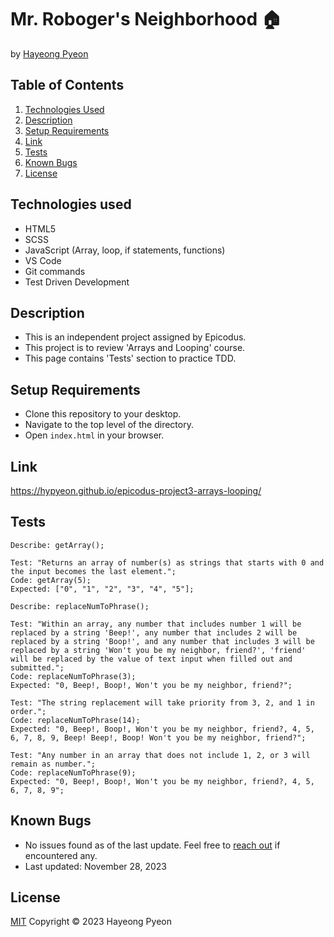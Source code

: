 # Mr. Roboger's Neighborhood 🏠
by [Hayeong Pyeon](https://www.hayeong.website)

## Table of Contents

1. [Technologies Used](#technologies-used)
2. [Description](#description)
3. [Setup Requirements](#setup-requirements)
4. [Link](#link)
5. [Tests](#tests)
6. [Known Bugs](#known-bugs)
7. [License](#license)

## Technologies used
- HTML5
- SCSS
- JavaScript (Array, loop, if statements, functions)
- VS Code
- Git commands
- Test Driven Development

## Description
- This is an independent project assigned by Epicodus. 
- This project is to review 'Arrays and Looping' course. 
- This page contains 'Tests' section to practice TDD. 

## Setup Requirements
* Clone this repository to your desktop.
* Navigate to the top level of the directory. 
* Open `index.html` in your browser. 

## Link
https://hypyeon.github.io/epicodus-project3-arrays-looping/

## Tests
```
Describe: getArray();  
 
Test: "Returns an array of number(s) as strings that starts with 0 and the input becomes the last element.";  
Code: getArray(5);  
Expected: ["0", "1", "2", "3", "4", "5"];  

Describe: replaceNumToPhrase();

Test: "Within an array, any number that includes number 1 will be replaced by a string 'Beep!', any number that includes 2 will be replaced by a string 'Boop!', and any number that includes 3 will be replaced by a string 'Won't you be my neighbor, friend?', 'friend' will be replaced by the value of text input when filled out and submitted.";  
Code: replaceNumToPhrase(3);  
Expected: "0, Beep!, Boop!, Won't you be my neighbor, friend?";  

Test: "The string replacement will take priority from 3, 2, and 1 in order.";  
Code: replaceNumToPhrase(14);  
Expected: "0, Beep!, Boop!, Won't you be my neighbor, friend?, 4, 5, 6, 7, 8, 9, Beep! Beep!, Boop! Won't you be my neighbor, friend?";   

Test: "Any number in an array that does not include 1, 2, or 3 will remain as number.";  
Code: replaceNumToPhrase(9);  
Expected: "0, Beep!, Boop!, Won't you be my neighbor, friend?, 4, 5, 6, 7, 8, 9";
```
## Known Bugs
- No issues found as of the last update. Feel free to [reach out](hayeong.pyeon@gmail.com) if encountered any.
- Last updated: November 28, 2023

## License
[MIT](/LICENSE.txt)
Copyright © 2023 Hayeong Pyeon